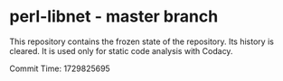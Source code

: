 # perl-libnet - master branch

This repository contains the frozen state of the repository.
Its history is cleared. It is used only for static code
analysis with Codacy.

Commit Time: 1729825695